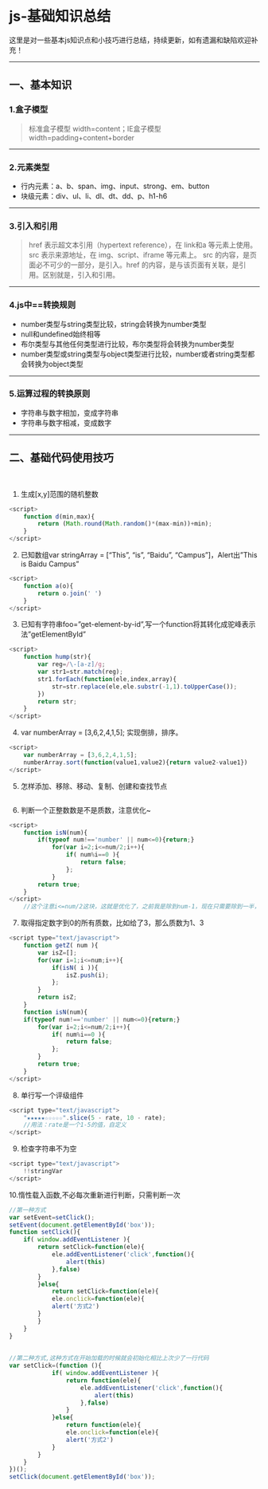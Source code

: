 # js-基础知识总结   
这里是对一些基本js知识点和小技巧进行总结，持续更新，如有遗漏和缺陷欢迎补充！    
***
## 一、基本知识        
### 1.盒子模型   
> 标准盒子模型 width=content；IE盒子模型width=padding+content+border   
----------    
### 2.元素类型 
* 行内元素：a、b、span、img、input、strong、em、button    
* 块级元素：div、ul、li、dl、dt、dd、p、h1-h6     
----------      
### 3.引入和引用      
> href 表示超文本引用（hypertext reference），在 link和a 等元素上使用。src 表示来源地址，在 img、script、iframe 等元素上。
src 的内容，是页面必不可少的一部分，是引入。href 的内容，是与该页面有关联，是引用。区别就是，引入和引用。       
*********       
### 4.js中==转换规则     
* number类型与string类型比较，string会转换为number类型     
* null和undefined始终相等        
* 布尔类型与其他任何类型进行比较，布尔类型将会转换为number类型     
* number类型或string类型与object类型进行比较，number或者string类型都会转换为object类型      
*****       
### 5.运算过程的转换原则      
* 字符串与数字相加，变成字符串
* 字符串与数字相减，变成数字     
----------      
## 二、基础代码使用技巧  
   
1. 生成[x,y]范围的随机整数    
```javascript
<script>
	function d(min,max){
		return (Math.round(Math.random()*(max-min))+min);
	}
</script>
```	
2. 已知数组var stringArray = [“This”, “is”, “Baidu”, “Campus”]，Alert出”This is Baidu Campus”	
```javascript
<script>
	function a(o){
		return o.join(' ')
	}
</script>
```	
3. 已知有字符串foo=”get-element-by-id”,写一个function将其转化成驼峰表示法”getElementById”	
```javascript
<script>
	function hump(str){
		var reg=/\-[a-z]/g;
		var str1=str.match(reg);
		str1.forEach(function(ele,index,array){
			str=str.replace(ele,ele.substr(-1,1).toUpperCase());
		})
		return str;
	}
</script>
```	
4. var numberArray = [3,6,2,4,1,5]; 实现倒排，排序。	
```javascript
<script>
	var numberArray = [3,6,2,4,1,5];
	numberArray.sort(function(value1,value2){return value2-value1})
</script>
```	
5. 怎样添加、移除、移动、复制、创建和查找节点	
```javascript

```	
6. 判断一个正整数数是不是质数，注意优化~	
```javascript
<script>
	function isN(num){
		if(typeof num!=='number' || num<=0){return;}
			for(var i=2;i<=num/2;i++){
				if( num%i==0 ){       
					return false;
				};
			}
		return true;
	}
</script>
	//这个注意i<=num/2这块，这就是优化了，之前我是除到num-1，现在只需要除到一半，因为再往上除不可能除开，新技能get~
```	
7. 取得指定数字到0的所有质数，比如给了3，那么质数为1、3	
```javascript
<script type="text/javascript">
	function getZ( num ){
		var isZ=[];
		for(var i=1;i<=num;i++){
			if(isN( i )){
				isZ.push(i);
			};
		}
		return isZ;
	}
	function isN(num){
	if(typeof num!=='number' || num<=0){return;}
		for(var i=2;i<=num/2;i++){
			if( num%i==0 ){       
				return false;
			};
		}
		return true;
	}
</script>
```	
8. 单行写一个评级组件
```javascript
<script type="text/javascript">
	"★★★★★☆☆☆☆☆".slice(5 - rate, 10 - rate); 
	//用法：rate是一个1-5的值，自定义
</script>
```	
9. 检查字符串不为空
```javascript
<script type="text/javascript">
	!!stringVar
</script>
```
10.惰性载入函数,不必每次重新进行判断，只需判断一次
```javascript
//第一种方式		
var setEvent=setClick();
setEvent(document.getElementById('box'));
function setClick(){
	if( window.addEventListener ){
		return setClick=function(ele){
			ele.addEventListener('click',function(){
				alert(this)
			},false)
		}
		}else{
			return setClick=function(ele){
			ele.onclick=function(ele){
			alert('方式2')
		}
		}
	}
}		
		
		
//第二种方式,这种方式在开始加载的时候就会初始化相比上次少了一行代码				
var setClick=(function (){
			if( window.addEventListener ){
				return function(ele){
					ele.addEventListener('click',function(){
						alert(this)
					},false)
				}
			}else{
				return function(ele){
				ele.onclick=function(ele){
				alert('方式2')
			}
		}
	}
})();
setClick(document.getElementById('box'));
```
